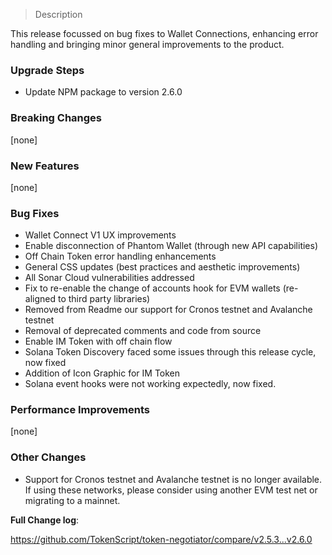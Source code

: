 > Description

This release focussed on bug fixes to Wallet Connections, enhancing error handling and bringing minor general improvements to the product.

### Upgrade Steps

* Update NPM package to version 2.6.0

### Breaking Changes

[none]

### New Features

[none]

### Bug Fixes

* Wallet Connect V1 UX improvements
* Enable disconnection of Phantom Wallet (through new API capabilities)
* Off Chain Token error handling enhancements
* General CSS updates (best practices and aesthetic improvements)
* All Sonar Cloud vulnerabilities addressed
* Fix to re-enable the change of accounts hook for EVM wallets (re-aligned to third party libraries)
* Removed from Readme our support for Cronos testnet and Avalanche testnet
* Removal of deprecated comments and code from source 
* Enable IM Token with off chain flow
* Solana Token Discovery faced some issues through this release cycle, now fixed
* Addition of Icon Graphic for IM Token
* Solana event hooks were not working expectedly, now fixed.

### Performance Improvements

[none]
 
### Other Changes

* Support for Cronos testnet and Avalanche testnet is no longer available. If using these networks, please consider using another EVM test net or migrating to a mainnet.

**Full Change log**:

https://github.com/TokenScript/token-negotiator/compare/v2.5.3...v2.6.0
